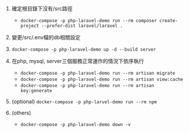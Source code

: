 1. 確定根目錄下沒有/src路徑
    - `docker-compose -p php-laravel-demo run --rm composer create-project --prefer-dist laravel/laravel .`
2. 變更/src/.env檔的db相關設定

3. `docker-compose -p php-laravel-demo up -d --build server`

4. 在php, mysql, server三個服務正常運作的情況下依序執行
    - `docker-compose -p php-laravel-demo run --rm artisan migrate`
    - `docker-compose -p php-laravel-demo run --rm artisan view:cache`
    - `docker-compose -p php-laravel-demo run --rm artisan key:generate`

5. (optional) `docker-compose -p php-larvel-demo run --rm npm`

6. (others)
    - `docker-compose -p php-laravel-demo down -v`